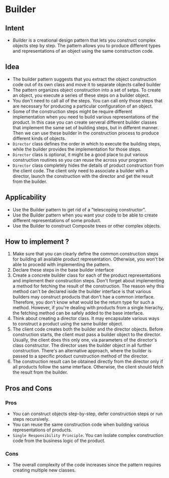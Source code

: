 # Builder
## Intent
- *Builder* is a creational design pattern that lets you construct complex objects step by step. The pattern allows you to produce different types and representations of an object using the same construction code.
## Idea
- The builder pattern suggests that you extract the object construction code out of its own class and move it to separate objects called builder
- The pattern organizes object construction into a set of setps. To create an object, you execute a series of these steps on a builder object.
- You don't need to call all of the steps. You can call only those steps that are necessary for producing a particular configuration of an object.
- Some of the construction steps might be require different implementation when you need to build various representations of the product. In this case you can create serveral different builder classes that implement the same set of building steps, but in different manner. Then we can use these builder in the construction process to produce different kinds of objects.
- `Director` class defines the order in which to execute the building steps, while the builder provides the implementation for those steps.
- `Director` class is optional, it might be a good place to put various construction routines so you can reuse the across your program.
- `Director` class completely hides the details of product construction from the client code. The client only need to associate a builder with a director, launch the construction with the director and get the result from the builder.
## Applicability
- Use the Builder pattern to get rid of a "telescoping constructor".
- Use the Builder pattern when you want your code to be able to create different representations of some product.
- Use the Builder to construct Composite trees or other complex objects.
## How to implement ?
1. Make sure that you can clearly define the common construction steps for building all available product representation. Otherwise, you won't be able to procedd with implementing the pattern.
2. Declare these steps in the base builder interface
3. Create a concrete builder class for each of the product representations and implement their construction steps.
   Don't forget about implementing a method for fetching the result of the construction. The reason why this method can't be declared iside the builder interface is that various builders may construct products that don't hae a common interface. Therefore, you don't know what would be the return type for such a method. However, if you're dealing with products from a single hierachy, the fetching method can be safely added to the base interface.
4. Think about creating a director class. It may encapsulate various ways to construct a product using the same builder object.
5. The client code creates both the builder and the director objects. Before construction starts, the client must pass a builder object to the director. Usually, the client does this only one, via parameters of the director's class constructor. The director uses the builder object in all further construction. There's an alternative approach, where the builder is passed to a specific product cunstruction method of the director.
6. The construction result can be obtained directly from the director only if all products follow the same interface. Otherwise, the client should fetch the result from the builder.
## Pros and Cons
### Pros
- You can construct objects step-by-step, defer construction steps or run steps recursively.
- You can reuse the same construction code when building various representations of products.
- `Single Responsibility Principle`. You can isolate complex construction code from the business logic of the product.
### Cons
- The overall complexity of the code increases since the pattern requires creating multiple new classes.
